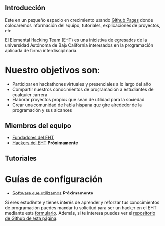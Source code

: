## Introducción

Este en un pequeño espacio en crecimiento usando [Github Pages](https://pages.github.com/) donde colocaremos información del equipo, tutoriales, explicaciones de proyectos, etc.

El Elemental Hacking Team (EHT) es una iniciativa de egresados de la universidad Autónoma de Baja California interesados en la programación aplicada de forma interdisciplinaria.

# Nuestro objetivos son:

* Participar en hackathones virtuales y presenciales a lo largo del año
* Compartir nuestros conocimientos de programación a estudiantes de cualquier carrera
* Elaborar proyectos propios que sean de utilidad para la sociedad
* Crear una comunidad de habla hispana que gire alrededor de la programación y sus alcances

## Miembros del equipo

* [Fundadores del EHT](./posts/presentacion.md)
* [Hackers del EHT](./posts/hackers.md) **Próximamente**

## Tutoriales

# Guías de configuración

* [Software que utilizamos](./posts/softwareutilizado.md) **Próximamente**


Si eres estudiante y tienes interés de aprender y reforzar tus conocimientos de programación puedes mandar tu solicitud para ser un hacker en el EHT mediante este [formulario](www.formulario.com).
Además, si te interesa puedes ver el [repositorio de Github de esta página](https://github.com/Elemental-Hacking-Team/Elemental-Hacking-Team.github.io).

